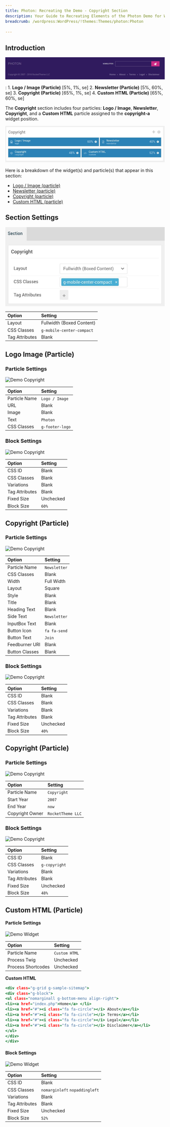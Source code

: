 ```yaml
---
title: Photon: Recreating the Demo - Copyright Section
description: Your Guide to Recreating Elements of the Photon Demo for WordPress
breadcrumb: /wordpress:WordPress/!themes:Themes/photon:Photon

---
```


## Introduction

![](assets/demo_7.jpeg)

:	1. **Logo / Image (Particle)** [5%, 1%, se]
	2. **Newsletter (Particle)** [5%, 60%, se]
	3. **Copyright (Particle)** [65%, 1%, se]
	4. **Custom HTML (Particle)** [65%, 60%, se]

The **Copyright** section includes four particles: **Logo / Image**, **Newsletter**, **Copyright**, and a **Custom HTML** particle assigned to the **copyright-a** widget position.

![](assets/home_copyright.jpeg)

Here is a breakdown of the widget(s) and particle(s) that appear in this section:

* [Logo / Image (particle)](#logo-image-(particle))
* [Newsletter (particle)](#copyright-(particle))
* [Copyright (particle)](#to-top-(particle))
* [Custom HTML (particle)](#custom-html-(particle))

## Section Settings

![](assets/demo_copyright_settings.jpeg)

| Option           | Setting                   |
| :--------------- | :----------               |
| Layout           | Fullwidth (Boxed Content) |
| CSS Classes      | `g-mobile-center-compact` |
| Tag Attributes   | Blank                     |

## Logo Image (Particle)

### Particle Settings

![Demo Copyright](demo_copyright_1.jpeg)

| Option        | Setting         |
| :-----        | :-----          |
| Particle Name | `Logo / Image`  |
| URL           | Blank           |
| Image         | Blank           |
| Text          | `Photon`        |
| CSS Classes   | `g-footer-logo` |

### Block Settings

![Demo Copyright](demo_copyright_2.jpeg)

| Option         | Setting   |
| :-----         | :-----    |
| CSS ID         | Blank     |
| CSS Classes    | Blank     |
| Variations     | Blank     |
| Tag Attributes | Blank     |
| Fixed Size     | Unchecked |
| Block Size     | `60%`     |

## Copyright (Particle)

### Particle Settings

![Demo Copyright](demo_copyright_3.jpeg)

| Option         | Setting      |
| :-----         | :-----       |
| Particle Name  | `Newsletter` |
| CSS Classes    | Blank        |
| Width          | Full Width   |
| Layout         | Square       |
| Style          | Blank        |
| Title          | Blank        |
| Heading Text   | Blank        |
| Side Text      | `Newsletter` |
| InputBox Text  | Blank        |
| Button Icon    | `fa fa-send` |
| Button Text    | `Join`       |
| Feedburner URI | Blank        |
| Button Classes | Blank        |

### Block Settings

![Demo Copyright](demo_copyright_4.jpeg)

| Option         | Setting   |
| :-----         | :-----    |
| CSS ID         | Blank     |
| CSS Classes    | Blank     |
| Variations     | Blank     |
| Tag Attributes | Blank     |
| Fixed Size     | Unchecked |
| Block Size     | `40%`     |

## Copyright (Particle)

### Particle Settings

![Demo Copyright](demo_copyright_5.jpeg)

| Option          | Setting           |
| :-----          | :-----            |
| Particle Name   | `Copyright`       |
| Start Year      | `2007`            |
| End Year        | `now`             |
| Copyright Owner | `RocketTheme LLC` |

### Block Settings

![Demo Copyright](demo_copyright_6.jpeg)

| Option         | Setting       |
| :-----         | :-----        |
| CSS ID         | Blank         |
| CSS Classes    | `g-copyright` |
| Variations     | Blank         |
| Tag Attributes | Blank         |
| Fixed Size     | Unchecked     |
| Block Size     | `48%`         |

## Custom HTML (Particle)

#### Particle Settings

![Demo Widget](demo_copyright_7.jpeg)

| Option             | Setting       |
| :-----             | :-----        |
| Particle Name      | `Custom HTML` |
| Process Twig       | Unchecked     |
| Process Shortcodes | Unchecked     |

**Custom HTML**

~~~ .html
<div class="g-grid g-sample-sitemap">
<div class="g-block">
<ul class="nomarginall g-bottom-menu align-right">
<li><a href="index.php">Home</a> </li>
<li><a href="#"><i class="fa fa-circle"></i> About</a></li>
<li><a href="#"><i class="fa fa-circle"></i> Terms</a></li>
<li><a href="#"><i class="fa fa-circle"></i> Legal</a></li>
<li><a href="#"><i class="fa fa-circle"></i> Disclaimer</a></li>
</ul>
</div>
</div>
~~~

#### Block Settings

![Demo Widget](demo_copyright_8.jpeg)

| Option         | Setting                        |
| :-----         | :-----                         |
| CSS ID         | Blank                          |
| CSS Classes    | `nomarginleft` `nopaddingleft` |
| Variations     | Blank                          |
| Tag Attributes | Blank                          |
| Fixed Size     | Unchecked                      |
| Block Size     | `52%`                          |

